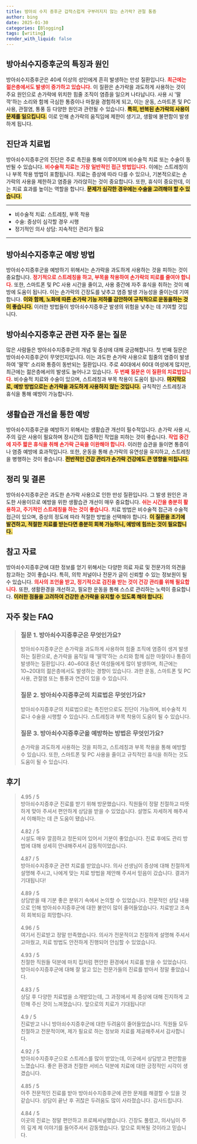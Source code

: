 ```yaml
---
title: 방아쇠 수지 증후군 갑작스럽게 구부러지지 않는 손가락? 관절 통증
author: bing
date: 2025-01-30
categories: [Blogging]
tags: [writing]
render_with_liquid: false
---
```



<h2 id='방아쇠수지증후군_특징과_원인'>방아쇠수지증후군의 특징과 원인</h2>

<p>방아쇠수지증후군은 40세 이상의 성인에게 흔히 발생하는 만성 질환입니다. <b><span style="color: #ee2323;">최근에는 젊은층에서도 발생이 증가하고 있습니다.</span></b> 이 질환은 손가락을 과도하게 사용하는 것이 주요 원인으로 손가락에 위치한 힘줄 조직이 염증을 일으켜 나타납니다. 사용 시 '딸깍'하는 소리와 함께 극심한 통증이나 마찰을 경험하게 되고, 이는 운동, 스마트폰 및 PC 사용, 관절염, 통풍 등 다양한 원인과 관련될 수 있습니다. <b><span style="background-color: #ffe066;">특히, 반복된 손가락의 사용이 문제를 일으킵니다.</span></b> 이로 인해 손가락의 움직임에 제한이 생기고, 생활에 불편함이 발생하게 됩니다.</p>

<h2 id='진단과_치료법'>진단과 치료법</h2>

<p>방아쇠수지증후군의 진단은 주로 촉진을 통해 이루어지며 비수술적 치료 또는 수술이 동반될 수 있습니다. <b><span style="color: #ee2323;">비수술적 치료는 가장 일반적인 접근 방법입니다.</span></b> 이에는 스트레칭이나 부목 착용 방법이 포함됩니다. 치료는 증상에 따라 다를 수 있으나, 기본적으로는 손가락의 사용을 제한하고 염증을 가라앉히는 것이 중요합니다. 또한, 휴식이 중요한데, 이는 치료 효과를 높이는 역할을 합니다. <b><span style="background-color: #ffe066;">문제가 심각한 경우에는 수술을 고려해야 할 수 있습니다.</span></b></p>

<hr />

<ul>
    <li>비수술적 치료: 스트레칭, 부목 착용</li>
    <li>수술: 증상이 심각할 경우 시행</li>
    <li>정기적인 의사 상담: 지속적인 관리가 필요</li>
</ul>

<hr />

<h2 id='예방법'>방아쇠수지증후군 예방 방법</h2>

<p>방아쇠수지증후군을 예방하기 위해서는 손가락을 과도하게 사용하는 것을 피하는 것이 중요합니다. <b><span style="color: #ee2323;">정기적으로 스트레칭을 하고, 부목을 착용하여 손가락의 피로를 줄여야 합니다.</span></b> 또한, 스마트폰 및 PC 사용 시간을 줄이고, 사용 중간에 자주 휴식을 취하는 것이 예방에 도움이 됩니다. 이는 손가락의 긴장도를 낮추고 염증 발생 가능성을 줄이는데 기여합니다. <b><span style="background-color: #ffe066;">이와 함께, 노화에 따른 손가락 기능 저하를 감안하여 규칙적으로 운동을하는 것이 좋습니다.</span></b> 이러한 방법들이 방아쇠수지증후군 발생의 위험을 낮추는 데 기여할 것입니다.</p>

<h2 id='자주_묻는_질문'>방아쇠수지증후군 관련 자주 묻는 질문</h2>

<p>많은 사람들은 방아쇠수지증후군의 개념 및 증상에 대해 궁금해합니다. 첫 번째 질문은 방아쇠수지증후군이 무엇인지입니다. 이는 과도한 손가락 사용으로 힘줄의 염증이 발생하여 '딸깍' 소리와 통증이 동반되는 질환입니다. 주로 40대에서 60대 여성에게 많지만, 최근에는 젊은층에서의 발생도 늘어나고 있습니다. <b><span style="color: #ee2323;">두 번째 질문은 이 질환의 치료법입니다.</span></b> 비수술적 치료와 수술이 있으며, 스트레칭과 부목 착용이 도움이 됩니다. <b><span style="background-color: #ffe066;">마지막으로, 예방 방법으로는 손가락을 과도하게 사용하지 않는 것입니다.</span></b> 규칙적인 스트레칭과 휴식을 통해 예방이 가능합니다.</p>

<h2 id='생활습관_개선하기'>생활습관 개선을 통한 예방</h2>

<p>방아쇠수지증후군을 예방하기 위해서는 생활습관 개선이 필수적입니다. 손가락 사용 시, 주의 깊은 사용이 필요하며 장시간의 집중적인 작업을 피하는 것이 좋습니다. <b><span style="color: #ee2323;">작업 중간에 자주 짧은 휴식을 취해 손가락 근육을 이완해야 합니다.</span></b> 이러한 습관을 들이면 통증이나 염증 예방에 효과적입니다. 또한, 운동을 통해 손가락의 유연성을 유지하고, 스트레칭을 병행하는 것이 좋습니다. <b><span style="background-color: #ffe066;">전반적인 건강 관리가 손가락 건강에도 큰 영향을 미칩니다.</span></b></p>

<h2 id='정리_및_결론'>정리 및 결론</h2>

<p>방아쇠수지증후군은 과도한 손가락 사용으로 인한 만성 질환입니다. 그 발생 원인은 과도한 사용이므로 예방을 위한 생활습관 개선이 매우 중요합니다. <b><span style="color: #ee2323;">쉬는 시간을 충분히 활용하고, 주기적인 스트레칭을 하는 것이 좋습니다.</span></b> 치료 방법은 비수술적 접근과 수술적 접근이 있으며, 증상의 정도에 따라 적절한 방법을 선택해야 합니다. <b><span style="background-color: #ffe066;">이 질환을 조기에 발견하고, 적절한 치료를 받는다면 충분히 회복 가능하니, 예방에 힘쓰는 것이 필요합니다.</span></b></p>

<h2 id='참고_자료'>참고 자료</h2>

<p>방아쇠수지증후군에 대한 정보를 얻기 위해서는 다양한 의료 자료 및 전문가의 의견을 참고하는 것이 좋습니다. 특히, 의학 저널이나 전문가 글이 신뢰할 수 있는 정보원이 될 수 있습니다. <b><span style="color: #ee2323;">의사의 조언을 받고, 정기적으로 검진을 받는 것이 건강 관리를 위해 필요합니다.</span></b> 또한, 생활환경을 개선하고, 필요한 운동을 통해 스스로 관리하는 노력이 중요합니다. <b><span style="background-color: #ffe066;">이러한 점들을 고려하여 건강한 손가락을 유지할 수 있도록 해야 합니다.</span></b></p>


<h2 id='자주_찾는_FAQ'>자주 찾는 FAQ</h2>
<div itemscope="" itemtype="https://schema.org/FAQPage"> 
<blockquote> 
<div itemscope="" itemprop="mainEntity" itemtype="https://schema.org/Question"> 
<h3 itemprop="name">질문 1. 방아쇠수지증후군은 무엇인가요?</h3> 
<div itemscope="" itemprop="acceptedAnswer" itemtype="https://schema.org/Answer"> 
<span itemprop="text"> 
<p>방아쇠수지증후군은 손가락을 과도하게 사용하여 힘줄 조직에 염증이 생겨 발생하는 질환으로, 손가락을 움직일 때 '딸깍'하는 소리와 함께 심한 마찰이나 통증이 발생하는 질환입니다. 40~60대 중년 여성들에게 많이 발생하며, 최근에는 10~20대의 젊은층에서도 발생하는 경향이 있습니다. 과한 운동, 스마트폰 및 PC 사용, 관절염 또는 통풍과 연관이 있을 수 있습니다.</p> 
</span> 
</div> 
</div> 
<div itemscope="" itemprop="mainEntity" itemtype="https://schema.org/Question"> 
<h3 itemprop="name">질문 2. 방아쇠수지증후군의 치료법은 무엇인가요?</h3> 
<div itemscope="" itemprop="acceptedAnswer" itemtype="https://schema.org/Answer"> 
<span itemprop="text"> 
<p>방아쇠수지증후군의 치료법으로는 촉진만으로도 진단이 가능하며, 비수술적 치료나 수술을 시행할 수 있습니다. 스트레칭과 부목 착용이 도움이 될 수 있습니다.</p> 
</span> 
</div> 
</div> 
<div itemscope="" itemprop="mainEntity" itemtype="https://schema.org/Question"> 
<h3 itemprop="name">질문 3. 방아쇠수지증후군을 예방하는 방법은 무엇인가요?</h3> 
<div itemscope="" itemprop="acceptedAnswer" itemtype="https://schema.org/Answer"> 
<span itemprop="text"> 
<p>손가락을 과도하게 사용하는 것을 피하고, 스트레칭과 부목 착용을 통해 예방할 수 있습니다. 또한, 스마트폰 및 PC 사용을 줄이고 규칙적인 휴식을 취하는 것도 도움이 될 수 있습니다.</p> 
</span> 
</div> 
</div> 
</blockquote> 
</div>
<h2 id='후기'>후기</h2>
<div itemscope itemtype="https://schema.org/Product">
  <blockquote>
  <div itemprop="review" itemscope itemtype="https://schema.org/Review">
      <div itemprop="reviewRating" itemscope itemtype="https://schema.org/Rating"> <span itemprop="ratingValue">4.95</span> / <span itemprop="bestRating">5</span> </div>
      <span itemprop="reviewBody">방아쇠수지증후군 진료를 받기 위해 방문했습니다. 직원들이 정말 친절하고 따뜻하게 맞아 주셔서 편안하게 상담을 받을 수 있었습니다. 설명도 자세하게 해주셔서 이해하는 데 큰 도움이 됐습니다.</span>
  </div>
  <br>
  <div itemprop="review" itemscope itemtype="https://schema.org/Review">
      <div itemprop="reviewRating" itemscope itemtype="https://schema.org/Rating"> <span itemprop="ratingValue">4.82</span> / <span itemprop="bestRating">5</span> </div>
      <span itemprop="reviewBody">시설도 매우 깔끔하고 정돈되어 있어서 기분이 좋았습니다. 진료 후에도 관리 방법에 대해 상세히 안내해주셔서 감동적이었습니다.</span>
  </div>
  <br>
  <div itemprop="review" itemscope itemtype="https://schema.org/Review">
      <div itemprop="reviewRating" itemscope itemtype="https://schema.org/Rating"> <span itemprop="ratingValue">4.87</span> / <span itemprop="bestRating">5</span> </div>
      <span itemprop="reviewBody">방아쇠수지증후군 관련 치료를 받았습니다. 의사 선생님이 증상에 대해 친절하게 설명해 주시고, 나에게 맞는 치료 방법을 제안해 주셔서 믿음이 갔습니다. 결과가 기대됩니다!</span>
  </div>
  <br>
  <div itemprop="review" itemscope itemtype="https://schema.org/Review">
      <div itemprop="reviewRating" itemscope itemtype="https://schema.org/Rating"> <span itemprop="ratingValue">4.89</span> / <span itemprop="bestRating">5</span> </div>
      <span itemprop="reviewBody">상담받을 때 기분 좋은 분위기 속에서 논의할 수 있었습니다. 전문적인 상담 내용으로 인해 방아쇠수지증후군에 대한 불안이 많이 줄어들었습니다. 치료받고 조속히 회복되길 희망합니다.</span>
  </div>
  <br>
  <div itemprop="review" itemscope itemtype="https://schema.org/Review">
      <div itemprop="reviewRating" itemscope itemtype="https://schema.org/Rating"> <span itemprop="ratingValue">4.96</span> / <span itemprop="bestRating">5</span> </div>
      <span itemprop="reviewBody">여기서 진료받고 정말 만족했습니다. 의사가 전문적이고 친절하게 설명해 주셔서 고마웠고, 치료 방법도 안전하게 진행되어 안심할 수 있었습니다.</span>
  </div>
  <br>
  <div itemprop="review" itemscope itemtype="https://schema.org/Review">
      <div itemprop="reviewRating" itemscope itemtype="https://schema.org/Rating"> <span itemprop="ratingValue">4.93</span> / <span itemprop="bestRating">5</span> </div>
      <span itemprop="reviewBody">친절한 직원들 덕분에 마치 집처럼 편안한 환경에서 치료를 받을 수 있었습니다. 방아쇠수지증후군에 대해 잘 알고 있는 전문가들의 진료를 받아서 정말 좋았습니다.</span>
  </div>
  <br>
  <div itemprop="review" itemscope itemtype="https://schema.org/Review">
      <div itemprop="reviewRating" itemscope itemtype="https://schema.org/Rating"> <span itemprop="ratingValue">4.83</span> / <span itemprop="bestRating">5</span> </div>
      <span itemprop="reviewBody">상담 후 다양한 치료법을 소개받았는데, 그 과정에서 제 증상에 대해 진지하게 고민해 주신 것이 느껴졌습니다. 앞으로의 치료가 기대됩니다!</span>
  </div>
  <br>
  <div itemprop="review" itemscope itemtype="https://schema.org/Review">
      <div itemprop="reviewRating" itemscope itemtype="https://schema.org/Rating"> <span itemprop="ratingValue">4.9</span> / <span itemprop="bestRating">5</span> </div>
      <span itemprop="reviewBody">진료받고 나니 방아쇠수지증후군에 대한 두려움이 줄어들었습니다. 직원들 모두 친절하고 전문적이며, 제가 필요로 하는 정보와 치료를 제공해주셔서 감사합니다.</span>
  </div>
  <br>
  <div itemprop="review" itemscope itemtype="https://schema.org/Review">
      <div itemprop="reviewRating" itemscope itemtype="https://schema.org/Rating"> <span itemprop="ratingValue">4.92</span> / <span itemprop="bestRating">5</span> </div>
      <span itemprop="reviewBody">방아쇠수지증후군으로 스트레스를 많이 받았는데, 이곳에서 상담받고 편안함을 느꼈습니다. 좋은 환경과 친절한 서비스 덕분에 치료에 대한 긍정적인 시각이 생겼습니다.</span>
  </div>
  <br>
  <div itemprop="review" itemscope itemtype="https://schema.org/Review">
      <div itemprop="reviewRating" itemscope itemtype="https://schema.org/Rating"> <span itemprop="ratingValue">4.85</span> / <span itemprop="bestRating">5</span> </div>
      <span itemprop="reviewBody">아주 전문적인 진료를 받아 방아쇠수지증후군에 관한 문제를 해결할 수 있을 것 같습니다. 상담이 끝난 후 귀찮은 두려움도 많이 사라졌습니다. 감사드립니다.</span>
  </div>
  <br>
  <div itemprop="review" itemscope itemtype="https://schema.org/Review">
      <div itemprop="reviewRating" itemscope itemtype="https://schema.org/Rating"> <span itemprop="ratingValue">4.84</span> / <span itemprop="bestRating">5</span> </div>
      <span itemprop="reviewBody">이곳의 진료는 정말 편안하고 프로페셔널했습니다. 긴장도 풀렸고, 의사님이 주의 깊게 제 이야기를 들어주셔서 감동했습니다. 앞으로 회복될 것이라고 믿습니다.</span>
  </div>
  </blockquote>
</div>
